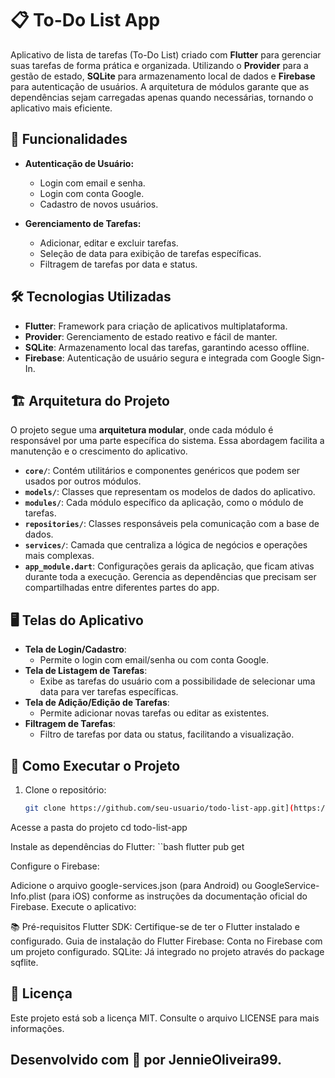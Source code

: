 # 📋 To-Do List App

Aplicativo de lista de tarefas (To-Do List) criado com **Flutter** para gerenciar suas tarefas de forma prática e organizada. Utilizando o **Provider** para a gestão de estado, **SQLite** para armazenamento local de dados e **Firebase** para autenticação de usuários. A arquitetura de módulos garante que as dependências sejam carregadas apenas quando necessárias, tornando o aplicativo mais eficiente.

## 🚀 Funcionalidades

- **Autenticação de Usuário:**
  - Login com email e senha.
  - Login com conta Google.
  - Cadastro de novos usuários.

- **Gerenciamento de Tarefas:**
  - Adicionar, editar e excluir tarefas.
  - Seleção de data para exibição de tarefas específicas.
  - Filtragem de tarefas por data e status.

## 🛠️ Tecnologias Utilizadas

- **Flutter**: Framework para criação de aplicativos multiplataforma.
- **Provider**: Gerenciamento de estado reativo e fácil de manter.
- **SQLite**: Armazenamento local das tarefas, garantindo acesso offline.
- **Firebase**: Autenticação de usuário segura e integrada com Google Sign-In.

## 🏗️ Arquitetura do Projeto

O projeto segue uma **arquitetura modular**, onde cada módulo é responsável por uma parte específica do sistema. Essa abordagem facilita a manutenção e o crescimento do aplicativo.

- **`core/`**: Contém utilitários e componentes genéricos que podem ser usados por outros módulos.
- **`models/`**: Classes que representam os modelos de dados do aplicativo.
- **`modules/`**: Cada módulo específico da aplicação, como o módulo de tarefas.
- **`repositories/`**: Classes responsáveis pela comunicação com a base de dados.
- **`services/`**: Camada que centraliza a lógica de negócios e operações mais complexas.
- **`app_module.dart`**: Configurações gerais da aplicação, que ficam ativas durante toda a execução. Gerencia as dependências que precisam ser compartilhadas entre diferentes partes do app.

## 🖥️ Telas do Aplicativo

- **Tela de Login/Cadastro**: 
  - Permite o login com email/senha ou com conta Google.
- **Tela de Listagem de Tarefas**: 
  - Exibe as tarefas do usuário com a possibilidade de selecionar uma data para ver tarefas específicas.
- **Tela de Adição/Edição de Tarefas**:
  - Permite adicionar novas tarefas ou editar as existentes.
- **Filtragem de Tarefas**:
  - Filtro de tarefas por data ou status, facilitando a visualização.

## 📲 Como Executar o Projeto

1. Clone o repositório:

   ```bash
   git clone https://github.com/seu-usuario/todo-list-app.git](https://github.com/JennieOliveira99/ToDoListFLUTTER)


  Acesse a pasta do projeto
cd todo-list-app




Instale as dependências do Flutter:
  ``bash flutter pub get


  
Configure o Firebase:

Adicione o arquivo google-services.json (para Android) ou GoogleService-Info.plist (para iOS) conforme as instruções da documentação oficial do Firebase.
Execute o aplicativo:

📚 Pré-requisitos
Flutter SDK: Certifique-se de ter o Flutter instalado e configurado. Guia de instalação do Flutter
Firebase: Conta no Firebase com um projeto configurado.
SQLite: Já integrado no projeto através do package sqflite.

## 📄 Licença
Este projeto está sob a licença MIT. Consulte o arquivo LICENSE para mais informações.



## Desenvolvido com 💙 por JennieOliveira99.
